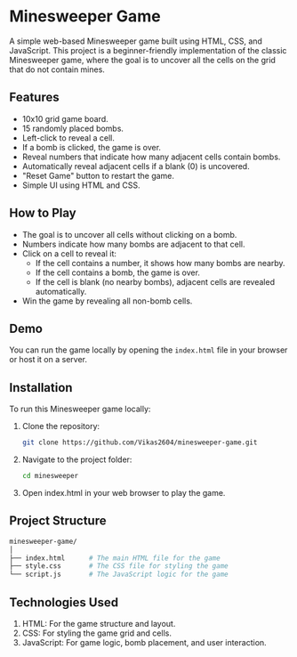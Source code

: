 # Minesweeper Game

A simple web-based Minesweeper game built using HTML, CSS, and JavaScript. This project is a beginner-friendly implementation of the classic Minesweeper game, where the goal is to uncover all the cells on the grid that do not contain mines.

## Features

- 10x10 grid game board.
- 15 randomly placed bombs.
- Left-click to reveal a cell.
- If a bomb is clicked, the game is over.
- Reveal numbers that indicate how many adjacent cells contain bombs.
- Automatically reveal adjacent cells if a blank (0) is uncovered.
- "Reset Game" button to restart the game.
- Simple UI using HTML and CSS.

## How to Play

- The goal is to uncover all cells without clicking on a bomb.
- Numbers indicate how many bombs are adjacent to that cell.
- Click on a cell to reveal it:
  - If the cell contains a number, it shows how many bombs are nearby.
  - If the cell contains a bomb, the game is over.
  - If the cell is blank (no nearby bombs), adjacent cells are revealed automatically.
- Win the game by revealing all non-bomb cells.

## Demo

You can run the game locally by opening the `index.html` file in your browser or host it on a server.

## Installation

To run this Minesweeper game locally:

1. Clone the repository:
   ```bash
   git clone https://github.com/Vikas2604/minesweeper-game.git
2. Navigate to the project folder:
   ```bash
   cd minesweeper
3. Open index.html in your web browser to play the game.

## Project Structure
   ```bash
minesweeper-game/
│
├── index.html      # The main HTML file for the game
├── style.css       # The CSS file for styling the game
└── script.js       # The JavaScript logic for the game
```
## Technologies Used
1. HTML: For the game structure and layout.
2. CSS: For styling the game grid and cells.
3. JavaScript: For game logic, bomb placement, and user interaction.
